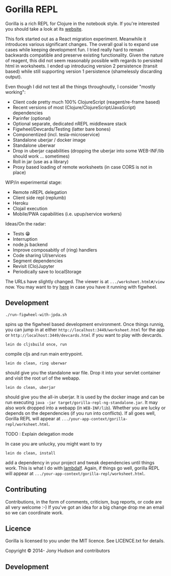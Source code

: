 # Gorilla REPL

Gorilla is a rich REPL for Clojure in the notebook style. If you're interested
 you should take a look at its [website](http://gorilla-repl.org).

This fork started out as a React migration experiment. Meanwhile it introduces
various significant changes. The overall goal is to expand use cases while keeping
development fun. I tried really hard to remain backwards compatible and preserve
existing functionality. Given the nature of reagent, this did not seem reasonably
 possible with regards to persisted html in worksheets. I ended up introducing
 version 2 persistence (transit based) while still supporting version 1 persistence
(shamelessly discarding output).
 
Even though I did not test all the things throughoutly, I consider "mostly working":
 
- Client code pretty much 100% ClojureScript (reagent/re-frame based)
- Recent versions of most (Clojure/ClojureScript/JavaScript) dependencies
- Parinfer  (optional)
- Optional separate, dedicated nREPL middleware stack
- Figwheel/Devcards/Testing (latter bare bones)
- Componentized (incl. tesla-microservice)
- Standalone uberjar / docker image
- Standalone uberwar
- Drop in uberjar capabilities (dropping the uberjar into some WEB-INF/lib should work ... sometimes)
- Roll in jar (use as a library)
- Proxy based loading of remote worksheets (in case CORS is not in place)

WIP/in experimental stage:

- Remote nREPL delegation
- Client side repl (replumb)
- Heroku
- Clojail execution
- Mobile/PWA capabilities (i.e. upup/service workers)


Ideas/On the radar:

- Tests 😁
- Interruption
- node.js backend
- Improve composabitly of (ring) handlers
- Code sharing UI/services
- Segment dependencies
- Revisit (Clo)Jupyter
- Periodically save to localStorage

The URLs have slightly changed. The viewer is at `.../worksheet.html#/view` now. You may want to try
 [here](http://localhost:3449/worksheet.html#/view?source=github&user=JonyEpsilon&repo=gorilla-test&path=ws/graph-examples.clj)
 in case you have it running with figwheel.

## Development

```
./run-figwheel-with-jpda.sh
```
spins up the figwheel based development environment. Once things runnig, you can jump in at
 either `http://localhost:3449/worksheet.html` for the app or `http://localhost:3449/devcards.html`
if you want to play with devcards.

```
lein do cljsbuild once, run
```
compile cljs and run main entrypoint.

```
lein do clean, ring uberwar
```

should give you the standalone war file. Drop it into your servlet container
 and visit the root url of the webapp.

```
lein do clean, uberjar
```
should give you the all-in uberjar. It is used by the docker image and can be run
executing `java -jar target/gorilla-repl-ng-standalone.jar`. It may also work dropped
 into a webapp (in `WEB-INF/lib`). Whether you are lucky or depends on the dependencies
(if you run into conflicts). If all goes well, Gorilla REPL will appear at
`.../your-app-context/gorilla-repl/worksheet.html`.

TODO : Explain delegation mode

In case you are unlucky, you might want to try

```
lein do clean, install
```

add a dependency in your project and tweak dependencies until things work. This is
 what I do with [lambdalf](https://github.com/deas/lambdalf). Again, if things go well,
 gorilla REPL will appear at `.../your-app-context/gorilla-repl/worksheet.html`.
## Contributing

Contributions, in the form of comments, criticism, bug reports, or code are all very welcome :-) If you've got an idea
for a big change drop me an email so we can coordinate work.

## Licence

Gorilla is licensed to you under the MIT licence. See LICENCE.txt for details.

Copyright © 2014- Jony Hudson and contributors

## Development
